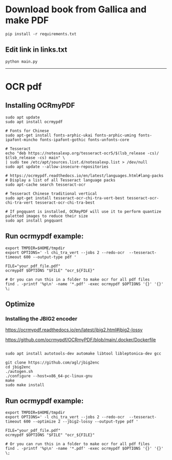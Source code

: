 # Download book from Gallica and make PDF

```
pip install -r requirements.txt

```
## Edit link in __links.txt__

```
python main.py

```

---

# OCR pdf

## Installing OCRmyPDF

```
sudo apt update
sudo apt install ocrmypdf

# Fonts for Chinese
sudo apt-get install fonts-arphic-ukai fonts-arphic-uming fonts-ipafont-mincho fonts-ipafont-gothic fonts-unfonts-core

# Tesseract
echo "deb https://notesalexp.org/tesseract-ocr5/$(lsb_release -cs)/ $(lsb_release -cs) main" \
| sudo tee /etc/apt/sources.list.d/notesalexp.list > /dev/null
sudo apt update --allow-insecure-repositories

# https://ocrmypdf.readthedocs.io/en/latest/languages.html#lang-packs
# Display a list of all Tesseract language packs
sudo apt-cache search tesseract-ocr

# Tesseract Chinese traditional vertical
sudo apt-get install tesseract-ocr-chi-tra-vert-best tesseract-ocr-chi-tra-vert tesseract-ocr-chi-tra-best

# If pngquant is installed, OCRmyPDF will use it to perform quantize paletted images to reduce their size
sudo apt install pngquant

```

## Run ocrmypdf example:

```
export TMPDIR=$HOME/tmpdir
export OPTIONS=' -l chi_tra_vert --jobs 2 --redo-ocr  --tesseract-timeout 600 --output-type pdf '

FILE="your_pdf_file.pdf"
ocrmypdf $OPTIONS "$FILE" "ocr_${FILE}"

# Or you can run this in a folder to make ocr for all pdf files
find . -printf '%p\n' -name '*.pdf' -exec ocrmypdf $OPTIONS '{}' '{}' \;

```

## Optimize

### Installing the JBIG2 encoder

https://ocrmypdf.readthedocs.io/en/latest/jbig2.html#jbig2-lossy

https://github.com/ocrmypdf/OCRmyPDF/blob/main/.docker/Dockerfile

```

sudo apt install autotools-dev automake libtool libleptonica-dev gcc

git clone https://github.com/agl/jbig2enc
cd jbig2enc
./autogen.sh
./configure --host=x86_64-pc-linux-gnu
make
sudo make install

```

## Run ocrmypdf example:

```
export TMPDIR=$HOME/tmpdir
export OPTIONS=' -l chi_tra_vert --jobs 2 --redo-ocr  --tesseract-timeout 600 --optimize 2 --jbig2-lossy --output-type pdf '

FILE="your_pdf_file.pdf"
ocrmypdf $OPTIONS "$FILE" "ocr_${FILE}"

# Or you can run this in a folder to make ocr for all pdf files
find . -printf '%p\n' -name '*.pdf' -exec ocrmypdf $OPTIONS '{}' '{}' \;

```
